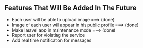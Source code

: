 
## Features That Will Be Added In The Future

- Each user will be able to upload image                ===> (done)
- Image of each user will appear in his public profile  ===> (done)
- Make laravel app in maintenance mode                  ===> (done)
- Report user for violating the service 
- Add real time notification for messages

